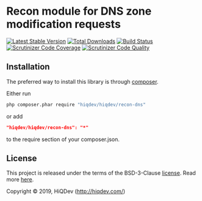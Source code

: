 # Recon module for DNS zone modification requests

[![Latest Stable Version](https://poser.pugx.org/hiqdev/hiqdev/recon-dns/v/stable)](https://packagist.org/packages/hiqdev/hiqdev/recon-dns)
[![Total Downloads](https://poser.pugx.org/hiqdev/hiqdev/recon-dns/downloads)](https://packagist.org/packages/hiqdev/hiqdev/recon-dns)
[![Build Status](https://img.shields.io/travis/hiqdev/hiqdev/recon-dns.svg)](https://travis-ci.org/hiqdev/hiqdev/recon-dns)
[![Scrutinizer Code Coverage](https://img.shields.io/scrutinizer/coverage/g/hiqdev/hiqdev/recon-dns.svg)](https://scrutinizer-ci.com/g/hiqdev/hiqdev/recon-dns/)
[![Scrutinizer Code Quality](https://img.shields.io/scrutinizer/g/hiqdev/hiqdev/recon-dns.svg)](https://scrutinizer-ci.com/g/hiqdev/hiqdev/recon-dns/)

## Installation

The preferred way to install this library is through [composer](http://getcomposer.org/download/).

Either run

```sh
php composer.phar require "hiqdev/hiqdev/recon-dns"
```

or add

```json
"hiqdev/hiqdev/recon-dns": "*"
```

to the require section of your composer.json.

## License

This project is released under the terms of the BSD-3-Clause [license](LICENSE).
Read more [here](http://choosealicense.com/licenses/bsd-3-clause).

Copyright © 2019, HiQDev (http://hiqdev.com/)
